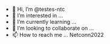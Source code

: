- 👋 Hi, I’m @testes-ntc
- 👀 I’m interested in ...
- 🌱 I’m currently learning ...
- 💞️ I’m looking to collaborate on ...
- 📫 How to reach me ...
Netconn2022
<!---
testes-ntc/testes-ntc is a ✨ special ✨ repository because its `README.md` (this file) appears on your GitHub profile.
You can click the Preview link to take a look at your changes.
--->

